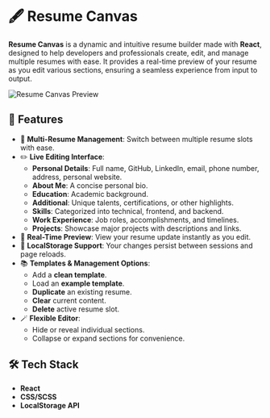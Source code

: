 # 🖋️ Resume Canvas

**Resume Canvas** is a dynamic and intuitive resume builder made with **React**, designed to help developers and professionals create, edit, and manage multiple resumes with ease. It provides a real-time preview of your resume as you edit various sections, ensuring a seamless experience from input to output.

![Resume Canvas Preview](./src/asset/image/2.png)

## 🚀 Features

- 🧾 **Multi-Resume Management**: Switch between multiple resume slots with ease.
- ✏️ **Live Editing Interface**:
  - **Personal Details**: Full name, GitHub, LinkedIn, email, phone number, address, personal website.
  - **About Me**: A concise personal bio.
  - **Education**: Academic background.
  - **Additional**: Unique talents, certifications, or other highlights.
  - **Skills**: Categorized into technical, frontend, and backend.
  - **Work Experience**: Job roles, accomplishments, and timelines.
  - **Projects**: Showcase major projects with descriptions and links.
- 📌 **Real-Time Preview**: View your resume update instantly as you edit.
- 🔐 **LocalStorage Support**: Your changes persist between sessions and page reloads.
- 📚 **Templates & Management Options**:
  - Add a **clean template**.
  - Load an **example template**.
  - **Duplicate** an existing resume.
  - **Clear** current content.
  - **Delete** active resume slot.
- 🪄 **Flexible Editor**:
  - Hide or reveal individual sections.
  - Collapse or expand sections for convenience.

## 🛠️ Tech Stack

- **React**
- **CSS/SCSS**
- **LocalStorage API**
